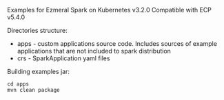 Examples for Ezmeral Spark on Kubernetes v3.2.0
Compatible with ECP v5.4.0

Directories structure:
- apps - custom applications source code. Includes sources of example applications that are not included to spark
  distribution
- crs - SparkApplication yaml files

Building examples jar:
```shell
cd apps
mvn clean package
```
